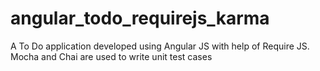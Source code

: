# angular_todo_requirejs_karma
A To Do application developed using Angular JS with help of Require JS. Mocha and Chai are used to write unit test cases
